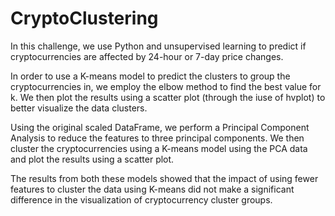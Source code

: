 # CryptoClustering

In this challenge, we use Python and unsupervised learning to predict if cryptocurrencies are affected by 24-hour or 7-day price changes.

In order to use a K-means model to predict the clusters to group the cryptocurrencies in, we employ the elbow method to find the best value for k.
We then plot the results using a scatter plot (through the iuse of hvplot) to better visualize the data clusters.

Using the original scaled DataFrame, we perform a Principal Component Analysis to reduce the features to three principal components.
We then cluster the cryptocurrencies using a K-means model using the PCA data and plot the results using a scatter plot.

The results from both these models showed that the impact of using fewer features to cluster the data using K-means did not make a significant difference
in the visualization of cryptocurrency cluster groups.

